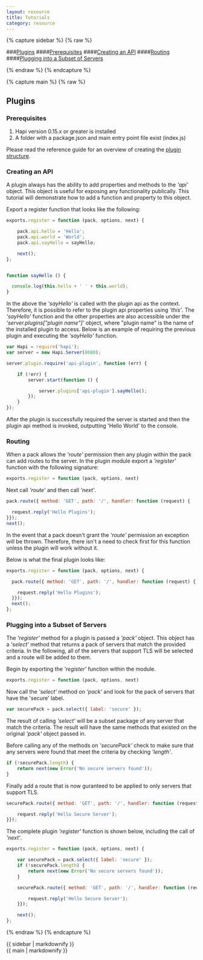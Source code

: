 ```yaml
---
layout: resource
title: Tutorials
category: resource
---
```


{% capture sidebar %}
{% raw %}

###[Plugins](#plugins)
####[Prerequisites](#prerequisites)
####[Creating an API](#creating-an-api)
####[Routing](#routing)
####[Plugging into a Subset of Servers](#plugging-into-a-subset-of-servers)

{% endraw %}
{% endcapture %}

{% capture main %}
{% raw %}

<h2 id="plugins">Plugins</h2>

<h3 id="prerequisites">Prerequisites</h3>

1. Hapi version 0.15.x or greater is installed
2. A folder with a package.json and main entry point file exist (index.js)

Please read the reference guide for an overview of creating the [plugin structure](docs/Reference.md#creating-a-plugin).

<h3 id="creating-an-api">Creating an API</h3>

A plugin always has the ability to add properties and methods to the _'api'_ object.  This object is useful for exposing any functionality publically.  This tutorial will demonstrate how to add a function and property to this object.

Export a register function that looks like the following:

```javascript
exports.register = function (pack, options, next) {

    pack.api.hello = 'Hello';
    pack.api.world = 'World';
    pack.api.sayHello = sayHello;

    next();
};


function sayHello () {

  console.log(this.hello + ' ' + this.world);
}
```

In the above the _'sayHello'_ is called with the plugin api as the context.  Therefore, it is possible to refer to the plugin api properties using _'this'_.  The _'sayHello'_ function and the other properties are also accessible under the _'server.plugins["plugin name"]'_ object, where "plugin name" is the name of the installed plugin to access.  Below is an example of requiring the previous plugin and executing the _'sayHello'_ function.

```javascript
var Hapi = require('hapi');
var server = new Hapi.Server(8080);

server.plugin.require('api-plugin', function (err) {

    if (!err) {
        server.start(function () {

            server.plugins['api-plugin'].sayHello();
        });
    }
});
```

After the plugin is successfully required the server is started and then the plugin api method is invoked, outputting 'Hello World' to the console.

<h3 id="routing">Routing</h3>

When a pack allows the _'route'_ permission then any plugin within the pack can add routes to the server.  In the plugin module export a _'register'_ function with the following signature:

```javascript
exports.register = function (pack, options, next)
```

Next call _'route'_ and then call _'next'_.

```javascript
pack.route({ method: 'GET', path: '/', handler: function (request) {

  request.reply('Hello Plugins');
}});
next();
```

In the event that a pack doesn't grant the _'route'_ permission an exception will be thrown.  Therefore, there isn't a need to check first for this function unless the plugin will work without it.

Below is what the final plugin looks like:

```javascript
exports.register = function (pack, options, next) {

  pack.route({ method: 'GET', path: '/', handler: function (request) {

    request.reply('Hello Plugins');
  }});
  next();
};
```

<h3 id="plugging-into-a-subset-of-servers">Plugging into a Subset of Servers</h3>

The _'register'_ method for a plugin is passed a _'pack'_ object.  This object has a _'select'_ method that returns a pack of servers that match the provided criteria.  In the following, all of the servers that support TLS will be selected and a route will be added to them.

Begin by exporting the _'register'_ function within the module.

```javascript
exports.register = function (pack, options, next)
```

Now call the _'select'_ method on _'pack'_ and look for the pack of servers that have the 'secure' label.

```javascript
var securePack = pack.select({ label: 'secure' });
```

The result of calling _'select'_ will be a subset package of any server that match the criteria.  The result will have the same methods that existed on the original _'pack'_ object passed in.

Before calling any of the methods on _'securePack'_ check to make sure that any servers were found that meet the criteria by checking _'length'_.

```javascript
if (!securePack.length) {
    return next(new Error('No secure servers found'));
}
```

Finally add a route that is now guranteed to be applied to only servers that support TLS.

```javascript
securePack.route({ method: 'GET', path: '/', handler: function (request) {

    request.reply('Hello Secure Server');
}});
```

The complete plugin _'register'_ function is shown below, including the call of _'next'_.

```javascript
exports.register = function (pack, options, next) {

    var securePack = pack.select({ label: 'secure' });
    if (!securePack.length) {
        return next(new Error('No secure servers found'));
    }

    securePack.route({ method: 'GET', path: '/', handler: function (request) {

        request.reply('Hello Secure Server');
    }});

    next();
};
```

{% endraw %}
{% endcapture %}

<div class="l-row">
<div class="l-col1 sidebar">
{{ sidebar | markdownify }}
</div>
<div class="l-col2">
{{ main | markdownify }}
</div>
</div>